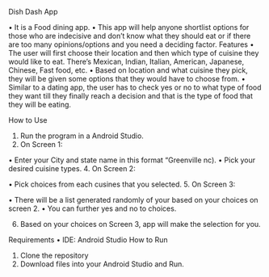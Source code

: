 Dish Dash App

•	It is a Food dining app. 
•	This app will help anyone shortlist options for those who are indecisive and don’t know what they should eat or if there are too many opinions/options and you need a deciding factor.
Features
•	The user will first choose their location and then which type of cuisine they would like to eat. There’s Mexican, Indian, Italian, American, Japanese, Chinese, Fast food, etc. 
•	Based on location and what cuisine they pick, they will be given some options that they would have to choose from. 
•	Similar to a dating app, the user has to check yes or no to what type of food they want till they finally reach a decision and that is the type of food that they will be eating.

How to Use
1.	Run the program in a Android Studio.
2.	On Screen 1:
   
•	Enter your City and state name in this format “Greenville nc).
•	Pick your desired cuisine types.
4.	On Screen 2: 

•	Pick choices from each cusines that you selected.
5.	On Screen 3:

•	There will be a list generated randomly of your based on your choices on screen 2.
•	You can further yes and no to choices.

6.	Based on your choices on Screen 3, app will make the selection for you.



Requirements
•	IDE: Android Studio
How to Run
1.	Clone the repository
2.	Download files into your Android Studio and Run.

